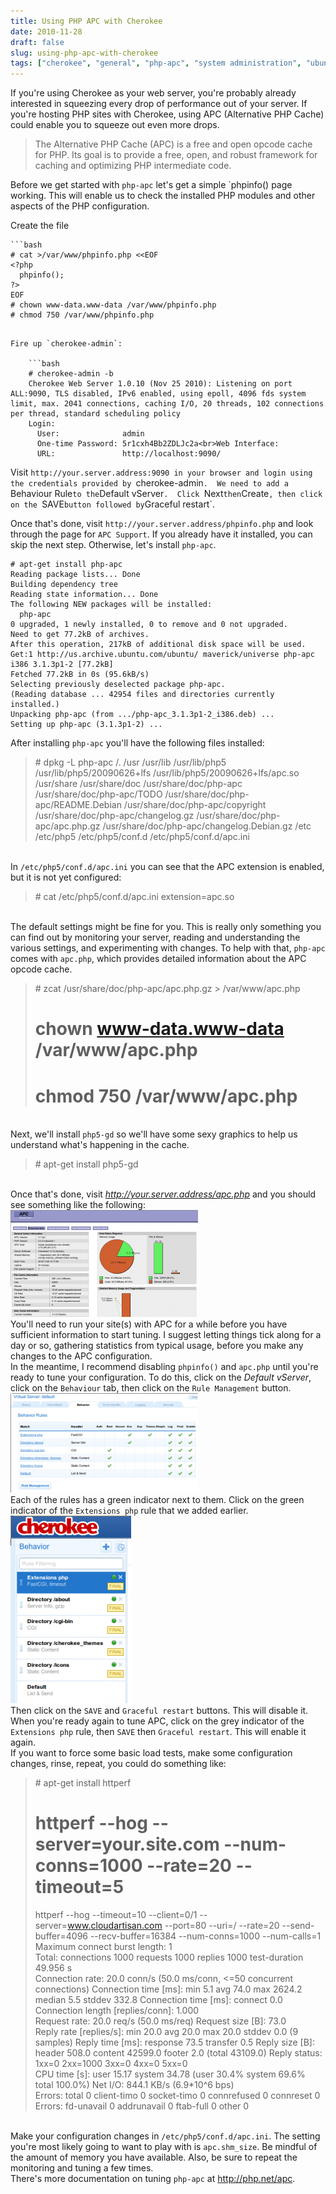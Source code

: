 ```yaml
---
title: Using PHP APC with Cherokee
date: 2010-11-28
draft: false
slug: using-php-apc-with-cherokee
tags: ["cherokee", "general", "php-apc", "system administration", "ubuntu"]
---
```


If you're using Cherokee as your web server, you're probably already interested in squeezing every drop of performance out of your server.  If you're hosting PHP sites with Cherokee, using APC (Alternative PHP Cache) could enable you to squeeze out even more drops.

> The Alternative PHP Cache (APC) is a free and open opcode cache for PHP. Its goal is to provide a free, open, and robust framework for caching and optimizing PHP intermediate code.

Before we get started with `php-apc` let's get a simple `phpinfo() page working.  This will enable us to check the installed PHP modules and other aspects of the PHP configuration.

Create the file

    ```bash
    # cat >/var/www/phpinfo.php <<EOF
    <?php
      phpinfo();
    ?>
    EOF
    # chown www-data.www-data /var/www/phpinfo.php
    # chmod 750 /var/www/phpinfo.php
```

Fire up `cherokee-admin`:

    ```bash
    # cherokee-admin -b
    Cherokee Web Server 1.0.10 (Nov 25 2010): Listening on port ALL:9090, TLS disabled, IPv6 enabled, using epoll, 4096 fds system limit, max. 2041 connections, caching I/O, 20 threads, 102 connections per thread, standard scheduling policy
    Login:
      User:              admin
      One-time Password: 5r1cxh4Bb2ZDLJc2a<br>Web Interface:
      URL:               http://localhost:9090/
```

Visit `http://your.server.address:9090 in your browser and login using the credentials provided by `cherokee-admin`.  We need to add a `Behaviour Rule` to the `Default vServer`.  Click `Next` then `Create`, then click on the `SAVE` button followed by `Graceful restart`.

Once that's done, visit `http://your.server.address/phpinfo.php` and look through the page for `APC Support`.  If you already have it installed, you can skip the next step.  Otherwise, let's install `php-apc`.


    # apt-get install php-apc
    Reading package lists... Done
    Building dependency tree       
    Reading state information... Done
    The following NEW packages will be installed:
      php-apc
    0 upgraded, 1 newly installed, 0 to remove and 0 not upgraded.
    Need to get 77.2kB of archives.
    After this operation, 217kB of additional disk space will be used.
    Get:1 http://us.archive.ubuntu.com/ubuntu/ maverick/universe php-apc i386 3.1.3p1-2 [77.2kB]
    Fetched 77.2kB in 0s (95.6kB/s)
    Selecting previously deselected package php-apc.
    (Reading database ... 42954 files and directories currently installed.)
    Unpacking php-apc (from .../php-apc_3.1.3p1-2_i386.deb) ...
    Setting up php-apc (3.1.3p1-2) ...
    
After installing <code>php-apc</code> you'll have the following files installed:<br><blockquote># dpkg -L php-apc
/.
/usr
/usr/lib
/usr/lib/php5
/usr/lib/php5/20090626+lfs
/usr/lib/php5/20090626+lfs/apc.so
/usr/share
/usr/share/doc
/usr/share/doc/php-apc
/usr/share/doc/php-apc/TODO
/usr/share/doc/php-apc/README.Debian
/usr/share/doc/php-apc/copyright
/usr/share/doc/php-apc/changelog.gz
/usr/share/doc/php-apc/apc.php.gz
/usr/share/doc/php-apc/changelog.Debian.gz
/etc
/etc/php5
/etc/php5/conf.d
/etc/php5/conf.d/apc.ini</blockquote><br>In <code>/etc/php5/conf.d/apc.ini</code> you can see that the APC extension is enabled, but it is not yet configured:<br><blockquote># cat /etc/php5/conf.d/apc.ini
extension=apc.so</blockquote><br>The default settings might be fine for you.  This is really only something you can find out by monitoring your server, reading and understanding the various settings, and experimenting with changes.  To help with that, <code>php-apc</code> comes with <code>apc.php</code>, which provides detailed information about the APC opcode cache.<br><blockquote># zcat /usr/share/doc/php-apc/apc.php.gz > /var/www/apc.php
# chown www-data.www-data /var/www/apc.php
# chmod 750 /var/www/apc.php</blockquote><br>Next, we'll install <code>php5-gd</code> so we'll have some sexy graphics to help us understand what's happening in the cache.<br><blockquote># apt-get install php5-gd</blockquote><br>Once that's done, visit <em>http://your.server.address/apc.php</em> and you should see something like the following:<br><a href="/images/2010/11/APC-Opcode-Cache.png"><img src="/images/2010/11/APC-Opcode-Cache-300x171.png" alt="APC Opcode Cache" title="APC Opcode Cache" width="300" height="171" class="aligncenter size-medium wp-image-364" /></a><br>You'll need to run your site(s) with APC for a while before you have sufficient information to start tuning.  I suggest letting things tick along for a day or so, gathering statistics from typical usage, before you make any changes to the APC configuration.<br>In the meantime, I recommend disabling <code>phpinfo()</code> and <code>apc.php</code> until you're ready to tune your configuration.  To do this, click on the <em>Default vServer</em>, click on the <code>Behaviour</code> tab, then click on the <code>Rule Management</code> button.<br><a href="/images/2010/11/Default-Behaviour-Rules.png"><img src="/images/2010/11/Default-Behaviour-Rules-300x159.png" alt="Default Behaviour Rules" title="Default Behaviour Rules" width="300" height="159" class="aligncenter size-medium wp-image-365" /></a><br>Each of the rules has a green indicator next to them.  Click on the green indicator of the <code>Extensions php</code> rule that we added earlier.<br><a href="/images/2010/11/Behaviour-Rules-All-Enabled.png"><img src="/images/2010/11/Behaviour-Rules-All-Enabled-193x300.png" alt="Behaviour Rules All Enabled" title="Behaviour Rules All Enabled" width="193" height="300" class="aligncenter size-medium wp-image-366" /></a><br>Then click on the <code>SAVE</code> and <code>Graceful restart</code> buttons.  This will disable it.<br>When you're ready again to tune APC, click on the grey indicator of the <code>Extensions php</code> rule, then <code>SAVE</code> then <code>Graceful restart</code>.  This will enable it again.<br>If you want to force some basic load tests, make some configuration changes, rinse, repeat, you could do something like:<br><blockquote># apt-get install httperf
# httperf --hog --server=your.site.com --num-conns=1000 --rate=20 --timeout=5
httperf --hog --timeout=10 --client=0/1 --server=www.cloudartisan.com --port=80 --uri=/ --rate=20 --send-buffer=4096 --recv-buffer=16384 --num-conns=1000 --num-calls=1
Maximum connect burst length: 1<br>Total: connections 1000 requests 1000 replies 1000 test-duration 49.956 s<br>Connection rate: 20.0 conn/s (50.0 ms/conn, <=50 concurrent connections)
Connection time [ms]: min 5.1 avg 74.0 max 2624.2 median 5.5 stddev 332.8
Connection time [ms]: connect 0.0
Connection length [replies/conn]: 1.000<br>Request rate: 20.0 req/s (50.0 ms/req)
Request size [B]: 73.0<br>Reply rate [replies/s]: min 20.0 avg 20.0 max 20.0 stddev 0.0 (9 samples)
Reply time [ms]: response 73.5 transfer 0.5
Reply size [B]: header 508.0 content 42599.0 footer 2.0 (total 43109.0)
Reply status: 1xx=0 2xx=1000 3xx=0 4xx=0 5xx=0<br>CPU time [s]: user 15.17 system 34.78 (user 30.4% system 69.6% total 100.0%)
Net I/O: 844.1 KB/s (6.9*10^6 bps)<br>Errors: total 0 client-timo 0 socket-timo 0 connrefused 0 connreset 0
Errors: fd-unavail 0 addrunavail 0 ftab-full 0 other 0</blockquote><br>Make your configuration changes in <code>/etc/php5/conf.d/apc.ini</code>.  The setting you're most likely going to want to play with is <code>apc.shm_size</code>.  Be mindful of the amount of memory you have available.  Also, be sure to repeat the monitoring and tuning a few times.<br>There's more documentation on tuning <code>php-apc</code> at <a href="http://php.net/apc">http://php.net/apc</a>.
